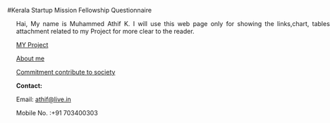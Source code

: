 <div style="width:800px; margin:0 auto;">

#Kerala Startup Mission Fellowship Questionnaire

<div align="justify" style="margin-left:2.5%" style="margin-right:3%">

Hai, My name is Muhammed Athif K. I will use this web page only for showing the links,chart, tables, pictures, attachment related to my Project for more clear to the reader. 


[MY Project](q2.html)

[About me](q1.html)

[Commitment contribute to society](q3.html)

<b>Contact:</b>

Email: athif@live.in

Mobile No. :+91 703400303


</div>